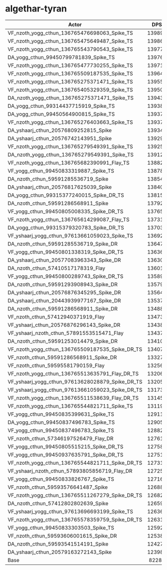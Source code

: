 # algethar-tyran
| Actor | DPS | Increase |
|---|:---:|:---:|
|VF_nzoth_yogg_cthun_136765476698063_Spike_TS|139893|70.01%|
|VF_nzoth_yogg_cthun_136765475649487_Spike_TS|139869|69.98%|
|VF_nzoth_yogg_cthun_136765543790543_Spike_TS|139779|69.87%|
|DA_yogg_cthun_99450799781839_Spike_TS|139766|69.86%|
|VF_nzoth_yogg_cthun_136765477730255_Spike_TS|139713|69.79%|
|VF_nzoth_yogg_cthun_136765509187535_Spike_TS|139642|69.71%|
|VF_nzoth_yogg_cthun_136765275371471_Spike_TS|139557|69.60%|
|VF_nzoth_yogg_cthun_136765405329359_Spike_TS|139500|69.53%|
|DA_nzoth_yogg_cthun_136765275371471_Spike_TS|139431|69.45%|
|DA_yogg_cthun_99314437715919_Spike_TS|139380|69.39%|
|DA_yogg_cthun_99450564900815_Spike_TS|139376|69.38%|
|VF_nzoth_yogg_cthun_136765276403663_Spike_TS|139372|69.38%|
|DA_yshaarj_cthun_20576809252815_Spike|139347|69.35%|
|DA_yshaarj_cthun_20576742143951_Spike|139290|69.28%|
|VF_nzoth_yogg_cthun_136765279549391_Spike_TS|139257|69.24%|
|DA_nzoth_yogg_cthun_136765279549391_Spike_TS|139124|69.08%|
|VF_nzoth_yogg_cthun_136765682390991_Flay_TS|138823|68.71%|
|VF_yogg_cthun_99450833319887_Spike_TS|138789|68.67%|
|DA_nzoth_cthun_59591285536719_Spike|138540|68.37%|
|DA_yshaarj_cthun_20576817625039_Spike|138405|68.20%|
|DA_yogg_cthun_99315377240015_Spike_DR_TS|138159|67.91%|
|DA_nzoth_cthun_59591286568911_Spike|137927|67.62%|
|VF_yogg_cthun_99450805008335_Spike_DR_TS|137652|67.29%|
|VF_nzoth_yogg_cthun_136765614299087_Flay_TS|137311|66.87%|
|DA_yogg_cthun_99315379320783_Spike_DR_TS|137038|66.54%|
|VF_yshaarj_yogg_cthun_97613661059023_Spike_TS|136921|66.40%|
|DA_nzoth_cthun_59591285536719_Spike_DR|136476|65.86%|
|VF_yogg_cthun_99450801338319_Spike_DR_TS|136362|65.72%|
|DA_yshaarj_cthun_20577083963343_Spike_DR|136301|65.65%|
|DA_nzoth_cthun_57410517178319_Flay|136013|65.30%|
|VF_yogg_cthun_99450800289743_Spike_DR_TS|135897|65.16%|
|DA_nzoth_cthun_59591293908943_Spike_DR|135795|65.03%|
|DA_yshaarj_cthun_20576876345295_Spike_DR|135647|64.85%|
|DA_yshaarj_cthun_20443939977167_Spike_DR|135373|64.52%|
|DA_nzoth_cthun_59591286568911_Spike_DR|134886|63.93%|
|VF_nzoth_cthun_57412940371919_Flay|134732|63.74%|
|VF_yshaarj_cthun_20576876296143_Spike_DR|134388|63.32%|
|VF_yshaarj_nzoth_cthun_57891553515471_Flay|134371|63.30%|
|DA_nzoth_cthun_59591253014479_Spike_DR|134105|62.98%|
|VF_nzoth_yogg_cthun_136765509187535_Spike_DR_TS|134077|62.94%|
|VF_nzoth_cthun_59591286568911_Spike_DR|133279|61.97%|
|VF_nzoth_cthun_59595581790159_Flay|132569|61.11%|
|VF_nzoth_yogg_cthun_136765513635791_Flay_DR_TS|132066|60.50%|
|VF_yshaarj_yogg_cthun_97613628028879_Spike_DR_TS|132053|60.48%|
|VF_yshaarj_yogg_cthun_97613661059023_Spike_DR_TS|131737|60.10%|
|VF_nzoth_yogg_cthun_136765511538639_Flay_DR_TS|131459|59.76%|
|VF_nzoth_yogg_cthun_136765544821711_Spike_TS|131192|59.44%|
|VF_yogg_cthun_99450835399631_Spike_TS|129112|56.91%|
|DA_yogg_cthun_99450837496783_Spike_TS|129057|56.84%|
|VF_yogg_cthun_99450837496783_Spike_TS|128826|56.56%|
|VF_nzoth_cthun_57346197526479_Flay_DR|127612|55.09%|
|VF_yogg_cthun_99450805515215_Spike_DR_TS|127586|55.06%|
|VF_yogg_cthun_99450937635791_Spike_DR_TS|127511|54.96%|
|VF_nzoth_yogg_cthun_136765544821711_Spike_DR_TS|127319|54.73%|
|VF_yshaarj_nzoth_cthun_57893805856719_Flay_DR|127256|54.65%|
|VF_yogg_cthun_99450833826767_Spike_TS|127163|54.54%|
|VF_nzoth_cthun_59593576641487_Spike|126885|54.20%|
|VF_nzoth_yogg_cthun_136765511267279_Spike_DR_TS|126823|54.13%|
|DA_nzoth_cthun_57412802802639_Spike|126591|53.85%|
|VF_yshaarj_yogg_cthun_97613696693199_Spike_TS|126364|53.57%|
|VF_nzoth_yogg_cthun_136765578359759_Spike_DR_TS|126311|53.51%|
|VF_yogg_cthun_99450833303503_Spike_TS|125924|53.04%|
|VF_nzoth_cthun_59593606001615_Spike_DR|125387|52.38%|
|DA_nzoth_cthun_59593541514191_Spike|124272|51.03%|
|DA_yshaarj_cthun_20579163272143_Spike|123985|50.68%|
|Base|82284|0.00%|
